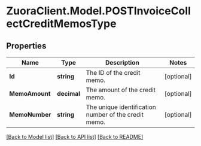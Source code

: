 # ZuoraClient.Model.POSTInvoiceCollectCreditMemosType

## Properties

Name | Type | Description | Notes
------------ | ------------- | ------------- | -------------
**Id** | **string** | The ID of the credit memo.  | [optional] 
**MemoAmount** | **decimal** | The amount of the credit memo.  | [optional] 
**MemoNumber** | **string** | The unique identification number of the credit memo.  | [optional] 

[[Back to Model list]](../README.md#documentation-for-models) [[Back to API list]](../README.md#documentation-for-api-endpoints) [[Back to README]](../README.md)

